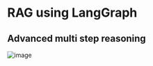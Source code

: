 # RAG using LangGraph

## Advanced multi step reasoning
![image](https://github.com/user-attachments/assets/0354b872-7dc9-4faa-8aa6-b1679eb0680d)

